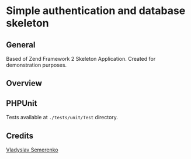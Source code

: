 # Simple authentication and database skeleton

## General

Based of Zend Framework 2 Skeleton Application.
Created for demonstration purposes.

## Overview


## PHPUnit

Tests available at `./tests/unit/Test` directory.

## Credits

[Vladyslav Semerenko](mailto:vladyslav.semerenko@gmail.com)